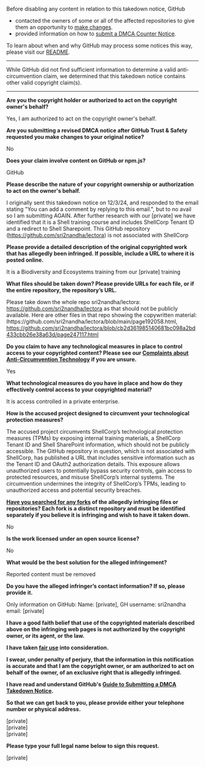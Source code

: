 Before disabling any content in relation to this takedown notice, GitHub
- contacted the owners of some or all of the affected repositories to give them an opportunity to [make changes](https://docs.github.com/en/github/site-policy/dmca-takedown-policy#a-how-does-this-actually-work).
- provided information on how to [submit a DMCA Counter Notice](https://docs.github.com/en/articles/guide-to-submitting-a-dmca-counter-notice).

To learn about when and why GitHub may process some notices this way, please visit our [README](https://github.com/github/dmca/blob/master/README.md#anatomy-of-a-takedown-notice).

---

While GitHub did not find sufficient information to determine a valid anti-circumvention claim, we determined that this takedown notice contains other valid copyright claim(s).

---

**Are you the copyright holder or authorized to act on the copyright owner's behalf?**

Yes, I am authorized to act on the copyright owner's behalf.

**Are you submitting a revised DMCA notice after GitHub Trust & Safety requested you make changes to your original notice?**

No

**Does your claim involve content on GitHub or npm.js?**

GitHub

**Please describe the nature of your copyright ownership or authorization to act on the owner's behalf.**

I originally sent this takedown notice on 12/3/24, and responded to the email stating "You can add a comment by replying to this email.", but to no avail so I am submitting AGAIN. After further research with our [private] we have identified that it is a Shell training course and includes ShellCorp Tenant ID and a redirect to Shell Sharepoint. This GitHub repository (https://github.com/sri2nandha/lectora) is not associated with ShellCorp

**Please provide a detailed description of the original copyrighted work that has allegedly been infringed. If possible, include a URL to where it is posted online.**

It is a Biodiversity and Ecosystems training from our [private] training

**What files should be taken down? Please provide URLs for each file, or if the entire repository, the repository’s URL.**

Please take down the whole repo sri2nandha/lectora: https://github.com/sri2nandha/lectora as that should not be publicly available. Here are other files in that repo showing the copywritten material: lhttps://github.com/sri2nandha/lectora/blob/main/page192058.html, https://github.com/sri2nandha/lectora/blob/cb2d361985140681bc098a2bd433cbb26e38a63d/page247117.html

**Do you claim to have any technological measures in place to control access to your copyrighted content? Please see our <a href="https://docs.github.com/articles/guide-to-submitting-a-dmca-takedown-notice#complaints-about-anti-circumvention-technology">Complaints about Anti-Circumvention Technology</a> if you are unsure.**

Yes

**What technological measures do you have in place and how do they effectively control access to your copyrighted material?**

It is access controlled in a private enterprise.

**How is the accused project designed to circumvent your technological protection measures?**

The accused project circumvents ShellCorp’s technological protection measures (TPMs) by exposing internal training materials, a ShellCorp Tenant ID and Shell SharePoint information, which should not be publicly accessible. The GitHub repository in question, which is not associated with ShellCorp, has published a URL that includes sensitive information such as the Tenant ID and OAuth2 authorization details. This exposure allows unauthorized users to potentially bypass security controls, gain access to protected resources, and misuse ShellCorp’s internal systems. The circumvention undermines the integrity of ShellCorp’s TPMs, leading to unauthorized access and potential security breaches.

**<a href="https://docs.github.com/articles/dmca-takedown-policy#b-what-about-forks-or-whats-a-fork">Have you searched for any forks</a> of the allegedly infringing files or repositories? Each fork is a distinct repository and must be identified separately if you believe it is infringing and wish to have it taken down.**

No

**Is the work licensed under an open source license?**

No

**What would be the best solution for the alleged infringement?**

Reported content must be removed

**Do you have the alleged infringer’s contact information? If so, please provide it.**

Only information on GitHub: Name: [private], GH username: sri2nandha  
email: [private]

**I have a good faith belief that use of the copyrighted materials described above on the infringing web pages is not authorized by the copyright owner, or its agent, or the law.**

**I have taken <a href="https://www.lumendatabase.org/topics/22">fair use</a> into consideration.**

**I swear, under penalty of perjury, that the information in this notification is accurate and that I am the copyright owner, or am authorized to act on behalf of the owner, of an exclusive right that is allegedly infringed.**

**I have read and understand GitHub's <a href="https://docs.github.com/articles/guide-to-submitting-a-dmca-takedown-notice/">Guide to Submitting a DMCA Takedown Notice</a>.**

**So that we can get back to you, please provide either your telephone number or physical address.**

[private]  
[private]  
[private]  

**Please type your full legal name below to sign this request.**

[private]  
